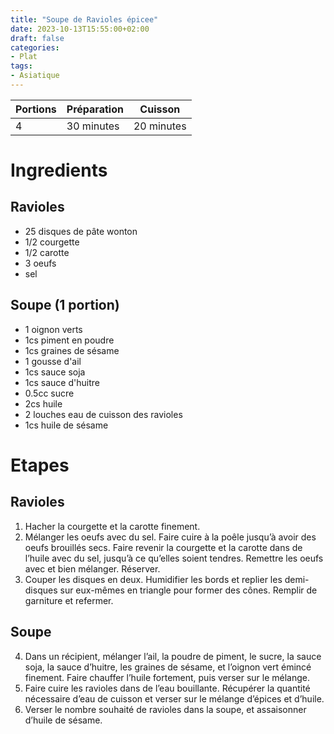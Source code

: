 ```yaml
---
title: "Soupe de Ravioles épicee"
date: 2023-10-13T15:55:00+02:00
draft: false
categories:
- Plat
tags:
- Asiatique
---
```


| Portions | Préparation | Cuisson    |
|----------|-------------|------------|
| 4        | 30 minutes  | 20 minutes |

# Ingredients

## Ravioles

- 25 disques de pâte wonton
- 1/2 courgette
- 1/2 carotte
- 3 oeufs
- sel

## Soupe (1 portion)

- 1 oignon verts
- 1cs piment en poudre
- 1cs graines de sésame
- 1 gousse d'ail
- 1cs sauce soja
- 1cs sauce d'huitre
- 0.5cc sucre
- 2cs huile
- 2 louches eau de cuisson des ravioles
- 1cs huile de sésame

# Etapes

## Ravioles

1) Hacher la courgette et la carotte finement.
2) Mélanger les oeufs avec du sel. Faire cuire à la poêle jusqu’à avoir des oeufs brouillés secs.
   Faire revenir la courgette et la carotte dans de l’huile avec du sel, jusqu’à ce qu’elles soient tendres. Remettre les oeufs avec et bien mélanger. Réserver.
3) Couper les disques en deux. Humidifier les bords et replier les demi-disques sur eux-mêmes en triangle pour former des cônes. Remplir de garniture et refermer.

## Soupe

4) Dans un récipient, mélanger l’ail, la poudre de piment, le sucre, la sauce soja, la sauce d’huitre, les graines de sésame, et l’oignon vert émincé finement.
   Faire chauffer l’huile fortement, puis verser sur le mélange.
5) Faire cuire les ravioles dans de l’eau bouillante.
   Récupérer la quantité nécessaire d’eau de cuisson et verser sur le mélange d’épices et d’huile.
6) Verser le nombre souhaité de ravioles dans la soupe, et assaisonner d’huile de sésame.